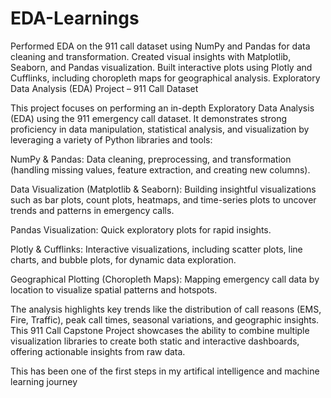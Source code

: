 # EDA-Learnings
Performed EDA on the 911 call dataset using NumPy and Pandas for data cleaning and transformation. Created visual insights with Matplotlib, Seaborn, and Pandas visualization. Built interactive plots using Plotly and Cufflinks, including choropleth maps for geographical analysis.
Exploratory Data Analysis (EDA) Project – 911 Call Dataset

This project focuses on performing an in-depth Exploratory Data Analysis (EDA) using the 911 emergency call dataset. It demonstrates strong proficiency in data manipulation, statistical analysis, and visualization by leveraging a variety of Python libraries and tools:

NumPy & Pandas: Data cleaning, preprocessing, and transformation (handling missing values, feature extraction, and creating new columns).

Data Visualization (Matplotlib & Seaborn): Building insightful visualizations such as bar plots, count plots, heatmaps, and time-series plots to uncover trends and patterns in emergency calls.

Pandas Visualization: Quick exploratory plots for rapid insights.

Plotly & Cufflinks: Interactive visualizations, including scatter plots, line charts, and bubble plots, for dynamic data exploration.

Geographical Plotting (Choropleth Maps): Mapping emergency call data by location to visualize spatial patterns and hotspots.

The analysis highlights key trends like the distribution of call reasons (EMS, Fire, Traffic), peak call times, seasonal variations, and geographic insights. This 911 Call Capstone Project showcases the ability to combine multiple visualization libraries to create both static and interactive dashboards, offering actionable insights from raw data.




This has been one of the first steps in my artifical intelligence and machine learning journey
